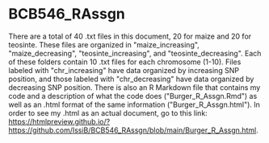 # BCB546_RAssgn

There are a total of 40 .txt files in this document, 20 for maize and 20 for teosinte. These files are organized in "maize_increasing", "maize_decreasing", "teosinte_increasing", and "teosinte_decreasing". Each of these folders contain 10 .txt files for each chromosome (1-10). Files labeled with "chr_increasing" have data organized by increasing SNP position, and those labeled with "chr_decreasing" have data organized by decreasing SNP position. There is also an R Markdown file that contains my code and a description of what the code does ("Burger_R_Assgn.Rmd") as well as an .html format of the same information ("Burger_R_Assgn.html"). In order to see my .html as an actual document, go to this link: https://htmlpreview.github.io/?https://github.com/IssiB/BCB546_RAssgn/blob/main/Burger_R_Assgn.html.
